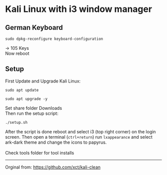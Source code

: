 # Kali Linux with i3 window manager
## German Keyboard
```
sudo dpkg-reconfigure keyboard-configuration
```
→ 105 Keys <br>
Now reboot

## Setup
First Update and Upgrade Kali Linux:
```
sudo apt update
```
```
sudo apt upgrade -y
```
Set share folder Downloads <br>
Then run the setup script:
```
./setup.sh
```
After the script is done reboot and select i3 (top right corner) on the login screen. Then open a terminal (`ctrl+return`) run `lxappearance` and select ark-dark theme and change the icons to papyrus. <br>
 <br>
 Check tools folder for tool installs 

---
Orginal from: https://github.com/xct/kali-clean
